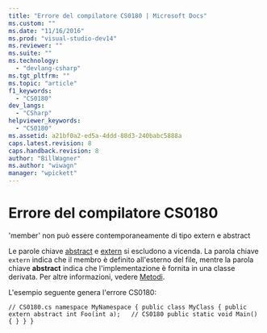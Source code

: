 ```yaml
---
title: "Errore del compilatore CS0180 | Microsoft Docs"
ms.custom: ""
ms.date: "11/16/2016"
ms.prod: "visual-studio-dev14"
ms.reviewer: ""
ms.suite: ""
ms.technology: 
  - "devlang-csharp"
ms.tgt_pltfrm: ""
ms.topic: "article"
f1_keywords: 
  - "CS0180"
dev_langs: 
  - "CSharp"
helpviewer_keywords: 
  - "CS0180"
ms.assetid: a21bf0a2-ed5a-4ddd-88d3-240babc5888a
caps.latest.revision: 8
caps.handback.revision: 8
author: "BillWagner"
ms.author: "wiwagn"
manager: "wpickett"
---
```

# Errore del compilatore CS0180
'member' non può essere contemporaneamente di tipo extern e abstract  
  
 Le parole chiave [abstract](/dotnet/csharp/language-reference/keywords/abstract) e [extern](/dotnet/csharp/language-reference/keywords/extern) si escludono a vicenda. La parola chiave `extern` indica che il membro è definito all'esterno del file, mentre la parola chiave **abstract** indica che l'implementazione è fornita in una classe derivata. Per altre informazioni, vedere [Metodi](/dotnet/csharp/programming-guide/classes-and-structs/methods).  
  
 L'esempio seguente genera l'errore CS0180:  
  
```  
// CS0180.cs namespace MyNamespace { public class MyClass { public extern abstract int Foo(int a);   // CS0180 public static void Main() { } } }  
```